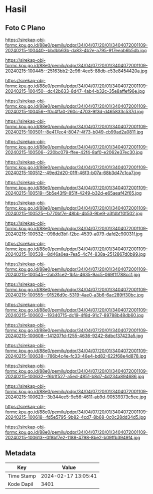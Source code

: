 # Hasil

## Foto C Plano

https://sirekap-obj-formc.kpu.go.id/88e0/pemilu/pdpr/34/04/07/20/01/3404072001109-20240215-100440--bbdbb63b-da83-4b2e-a795-917eeab6b5db.jpg

https://sirekap-obj-formc.kpu.go.id/88e0/pemilu/pdpr/34/04/07/20/01/3404072001109-20240215-100445--25163bb2-2c96-4ee5-88db-c53e8454420a.jpg

https://sirekap-obj-formc.kpu.go.id/88e0/pemilu/pdpr/34/04/07/20/01/3404072001109-20240215-100450--dc42b633-8d47-4ab4-b32c-35e8affef96e.jpg

https://sirekap-obj-formc.kpu.go.id/88e0/pemilu/pdpr/34/04/07/20/01/3404072001109-20240215-100456--f0c4ffa0-260c-4703-9f3d-d465833c537d.jpg

https://sirekap-obj-formc.kpu.go.id/88e0/pemilu/pdpr/34/04/07/20/01/3404072001109-20240215-100501--8e417ec4-8047-4f73-b049-cb99ad2a0811.jpg

https://sirekap-obj-formc.kpu.go.id/88e0/pemilu/pdpr/34/04/07/20/01/3404072001109-20240215-100506--220bc079-ffee-42f4-8af0-e2062e37ec30.jpg

https://sirekap-obj-formc.kpu.go.id/88e0/pemilu/pdpr/34/04/07/20/01/3404072001109-20240215-100512--49ed2d20-01ff-46f3-b07a-68b3d47c1ca7.jpg

https://sirekap-obj-formc.kpu.go.id/88e0/pemilu/pdpr/34/04/07/20/01/3404072001109-20240215-100519--5b5e43f9-851f-4249-b32d-e65aeaf42f65.jpg

https://sirekap-obj-formc.kpu.go.id/88e0/pemilu/pdpr/34/04/07/20/01/3404072001109-20240215-100525--b770bf7e-48bb-4b53-9be9-a3fdbf10f502.jpg

https://sirekap-obj-formc.kpu.go.id/88e0/pemilu/pdpr/34/04/07/20/01/3404072001109-20240215-100532--098dd3bf-f2bc-4539-a079-dafd2c90031f.jpg

https://sirekap-obj-formc.kpu.go.id/88e0/pemilu/pdpr/34/04/07/20/01/3404072001109-20240215-100538--8d46a0ea-7ea5-4c74-838a-2512867d0b99.jpg

https://sirekap-obj-formc.kpu.go.id/88e0/pemilu/pdpr/34/04/07/20/01/3404072001109-20240215-100545--2ab31ce2-1bfa-4635-9ac5-069f1f788cc1.jpg

https://sirekap-obj-formc.kpu.go.id/88e0/pemilu/pdpr/34/04/07/20/01/3404072001109-20240215-100555--91526d9c-5319-4ae0-a3b6-6ac289ff30bc.jpg

https://sirekap-obj-formc.kpu.go.id/88e0/pemilu/pdpr/34/04/07/20/01/3404072001109-20240215-100602--19340715-dc19-4f8d-91c7-89788b48db60.jpg

https://sirekap-obj-formc.kpu.go.id/88e0/pemilu/pdpr/34/04/07/20/01/3404072001109-20240215-100608--141207fd-f255-4636-9242-8dbcf37423a5.jpg

https://sirekap-obj-formc.kpu.go.id/88e0/pemilu/pdpr/34/04/07/20/01/3404072001109-20240215-100638--786b4c4e-fc33-46e4-bd82-622f68e4d878.jpg

https://sirekap-obj-formc.kpu.go.id/88e0/pemilu/pdpr/34/04/07/20/01/3404072001109-20240215-100632--f6b1f527-a5ed-4851-b8d7-4d234a894686.jpg

https://sirekap-obj-formc.kpu.go.id/88e0/pemilu/pdpr/34/04/07/20/01/3404072001109-20240215-100623--3b344ee5-9e56-4611-ab9d-90539373c5ee.jpg

https://sirekap-obj-formc.kpu.go.id/88e0/pemilu/pdpr/34/04/07/20/01/3404072001109-20240215-100618--fd5e5795-9b82-4cd7-8b68-0c0c28dd34d5.jpg

https://sirekap-obj-formc.kpu.go.id/88e0/pemilu/pdpr/34/04/07/20/01/3404072001109-20240215-100613--0f8bf7e2-1188-4798-8be2-b09ffb3949f4.jpg


## Metadata

| Key        | Value               |
| ---------- | ------------------- |
| Time Stamp | 2024-02-17 13:05:41 |
| Kode Dapil | 3401                |



